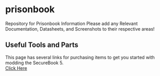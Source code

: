 # prisonbook
Repository for Prisonbook Information
Please add any Relevant Documentation, Datasheets, and Screenshots to their respective areas!

## Useful Tools and Parts
This page has several links for purchasing items to get you started with modding the SecureBook 5.\
[Click Here](/Tools-Parts/README.md)
